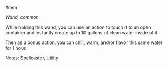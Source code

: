  #item 

*Wand, common*

While holding this wand, you can use an action to touch it to an open container and instantly create up to 10 gallons of clean water inside of it.  

Then as a bonus action, you can chill, warm, and/or flavor this same water for 1 hour.

Notes: Spellcaster, Utility

